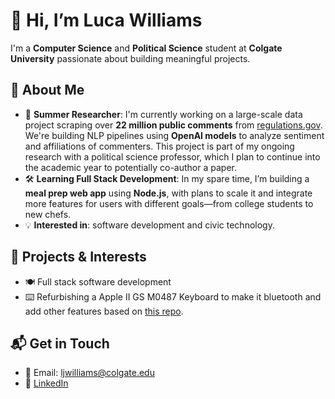 # 👋 Hi, I’m Luca Williams

I'm a **Computer Science** and **Political Science** student at **Colgate University** passionate about building meaningful projects.

## 🧠 About Me
- 🔬 **Summer Researcher**: I'm currently working on a large-scale data project scraping over **22 million public comments** from [regulations.gov](https://www.regulations.gov/). We're building NLP pipelines using **OpenAI models** to analyze sentiment and affiliations of commenters. This project is part of my ongoing research with a political science professor, which I plan to continue into the academic year to potentially co-author a paper.
- 🛠 **Learning Full Stack Development**: In my spare time, I’m building a **meal prep web app** using **Node.js**, with plans to scale it and integrate more features for users with different goals—from college students to new chefs.
- 💡 **Interested in**: software development and civic technology. 

## 🚀 Projects & Interests
- 🍽️ Full stack software development
- ⌨️ Refurbishing a Apple II GS M0487 Keyboard to make it bluetooth and add other features based on [this repo](https://github.com/mattchesters/zmk-apple-desktop-bus-keyboard).

## 📬 Get in Touch
- 📧 Email: [ljwilliams@colgate.edu](mailto:ljwilliams@colgate.edu)  
- 💼 [LinkedIn](https://www.linkedin.com/in/luca-j-williams/)
